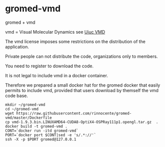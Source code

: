 # gromed-vmd
gromed + vmd

vmd = Visual Molecular Dynamics see [Uiuc VMD](http://www.ks.uiuc.edu/Research/vmd/)

The vmd license imposes some restrictions on the distribution of the application.

Private people can not distribute the code, organizations only to members. 

You need to register to download the code.

It is not legal to include vmd in a docker container.

Therefore we prepared a small docker hat for the gromed docker
that easily permits to include vmd, provided that users download by
themself the vmd code base.

```
mkdir ~/gromed-vmd
cd ~/gromed-vmd
wget https://raw.githubusercontent.com/rinnocente/gromed-vmd/master/Dockerfile
cp vmd-1.9.3.bin.LINUXAMD64-CUDA8-OptiX4-OSPRay111p1.opengl.tar.gz  .
docker build -t gromed-vmd .
CONT=`docker run -itd gromed-vmd`
PORT=`docker port $CONT|sed -e 's/.*://'`
ssh -X -p $PORT gromed@127.0.0.1
```

